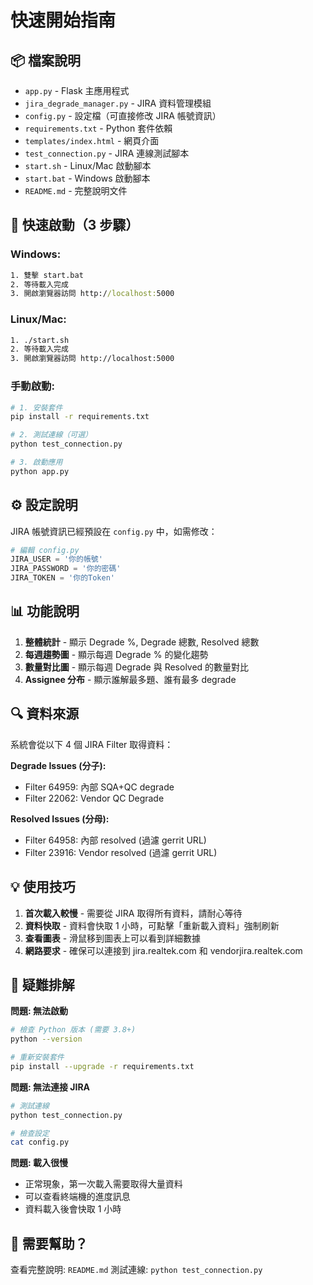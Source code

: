 # 快速開始指南

## 📦 檔案說明

- `app.py` - Flask 主應用程式
- `jira_degrade_manager.py` - JIRA 資料管理模組
- `config.py` - 設定檔（可直接修改 JIRA 帳號資訊）
- `requirements.txt` - Python 套件依賴
- `templates/index.html` - 網頁介面
- `test_connection.py` - JIRA 連線測試腳本
- `start.sh` - Linux/Mac 啟動腳本
- `start.bat` - Windows 啟動腳本
- `README.md` - 完整說明文件

## 🚀 快速啟動（3 步驟）

### Windows:
```cmd
1. 雙擊 start.bat
2. 等待載入完成
3. 開啟瀏覽器訪問 http://localhost:5000
```

### Linux/Mac:
```bash
1. ./start.sh
2. 等待載入完成
3. 開啟瀏覽器訪問 http://localhost:5000
```

### 手動啟動:
```bash
# 1. 安裝套件
pip install -r requirements.txt

# 2. 測試連線（可選）
python test_connection.py

# 3. 啟動應用
python app.py
```

## ⚙️ 設定說明

JIRA 帳號資訊已經預設在 `config.py` 中，如需修改：

```python
# 編輯 config.py
JIRA_USER = '你的帳號'
JIRA_PASSWORD = '你的密碼'
JIRA_TOKEN = '你的Token'
```

## 📊 功能說明

1. **整體統計** - 顯示 Degrade %, Degrade 總數, Resolved 總數
2. **每週趨勢圖** - 顯示每週 Degrade % 的變化趨勢
3. **數量對比圖** - 顯示每週 Degrade 與 Resolved 的數量對比
4. **Assignee 分布** - 顯示誰解最多題、誰有最多 degrade

## 🔍 資料來源

系統會從以下 4 個 JIRA Filter 取得資料：

**Degrade Issues (分子):**
- Filter 64959: 內部 SQA+QC degrade
- Filter 22062: Vendor QC Degrade

**Resolved Issues (分母):**
- Filter 64958: 內部 resolved (過濾 gerrit URL)
- Filter 23916: Vendor resolved (過濾 gerrit URL)

## 💡 使用技巧

1. **首次載入較慢** - 需要從 JIRA 取得所有資料，請耐心等待
2. **資料快取** - 資料會快取 1 小時，可點擊「重新載入資料」強制刷新
3. **查看圖表** - 滑鼠移到圖表上可以看到詳細數據
4. **網路要求** - 確保可以連接到 jira.realtek.com 和 vendorjira.realtek.com

## 🐛 疑難排解

**問題: 無法啟動**
```bash
# 檢查 Python 版本 (需要 3.8+)
python --version

# 重新安裝套件
pip install --upgrade -r requirements.txt
```

**問題: 無法連接 JIRA**
```bash
# 測試連線
python test_connection.py

# 檢查設定
cat config.py
```

**問題: 載入很慢**
- 正常現象，第一次載入需要取得大量資料
- 可以查看終端機的進度訊息
- 資料載入後會快取 1 小時

## 📧 需要幫助？

查看完整說明: `README.md`
測試連線: `python test_connection.py`

